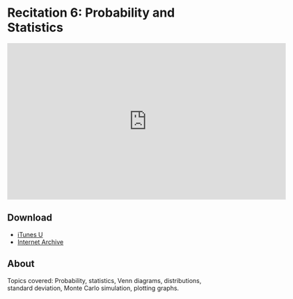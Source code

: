 # Recitation 6: Probability and Statistics

<iframe width="640" height="360" src="http://www.youtube.com/embed/yVkt3Px4KHA?feature=player_detailpage" frameborder="0" allowfullscreen></iframe>

## Download

- [iTunes U](http://itunes.apple.com/us/itunes-u/recitation-6-probability-statistics/id499270153?i=110101545)
- [Internet Archive](http://www.archive.org/download/MIT6.00SCS11/MIT6_00SCS11_rec06_300k.mp4)

## About

Topics covered: Probability, statistics, Venn diagrams, distributions, standard deviation, Monte Carlo simulation, plotting graphs.


